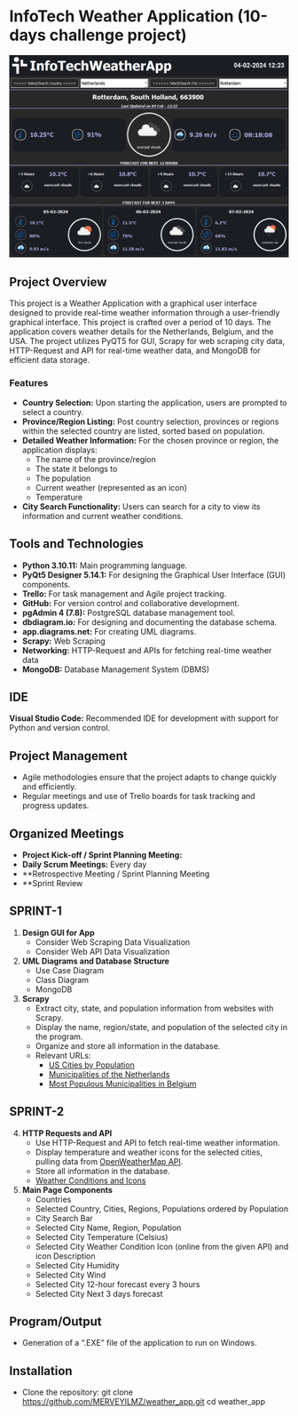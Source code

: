 
# InfoTech Weather Application (10-days challenge project)
![InfoTechWeatherApp](images/InfoTechWeatherApp.png)

## Project Overview
This project is a Weather Application with a graphical user interface designed to provide real-time weather information through a user-friendly graphical interface. This project is crafted over a period of 10 days. The application covers weather details for the Netherlands, Belgium, and the USA. The project utilizes PyQT5 for GUI, Scrapy for web scraping city data, HTTP-Request and API for real-time weather data, and MongoDB for efficient data storage.

### Features
- **Country Selection:** Upon starting the application, users are prompted to select a country.
- **Province/Region Listing:** Post country selection, provinces or regions within the selected country are listed, sorted based on population.
- **Detailed Weather Information:** For the chosen province or region, the application displays:
  - The name of the province/region
  - The state it belongs to
  - The population
  - Current weather (represented as an icon)
  - Temperature
- **City Search Functionality:** Users can search for a city to view its information and current weather conditions.

## Tools and Technologies

- **Python 3.10.11:** Main programming language.
- **PyQt5 Designer 5.14.1:** For designing the Graphical User Interface (GUI) components.
- **Trello:** For task management and Agile project tracking.
- **GitHub:** For version control and collaborative development.
- **pgAdmin 4 (7.8):** PostgreSQL database management tool.
- **dbdiagram.io:** For designing and documenting the database schema.
- **app.diagrams.net:** For creating UML diagrams.
- **Scrapy:** Web Scraping
- **Networking:** HTTP-Request and APIs for fetching real-time weather data
- **MongoDB:** Database Management System (DBMS)

## IDE
**Visual Studio Code:** Recommended IDE for development with support for Python and version control.

## Project Management
- Agile methodologies ensure that the project adapts to change quickly and efficiently.
- Regular meetings and use of Trello boards for task tracking and progress updates.

## Organized Meetings 
- **Project Kick-off / Sprint Planning Meeting:** 
- **Daily Scrum Meetings:** Every day
- **Retrospective Meeting / Sprint Planning Meeting
- **Sprint Review

## SPRINT-1
1. **Design GUI for App**
   - Consider Web Scraping Data Visualization
   - Consider Web API Data Visualization
2. **UML Diagrams and Database Structure**
   - Use Case Diagram
   - Class Diagram
   - MongoDB
3. **Scrapy**
   - Extract city, state, and population information from websites with Scrapy.
   - Display the name, region/state, and population of the selected city in the program.
   - Organize and store all information in the database.
   - Relevant URLs:
     - [US Cities by Population](https://en.wikipedia.org/wiki/List_of_United_States_cities_by_population)
     - [Municipalities of the Netherlands](https://en.wikipedia.org/wiki/Municipalities_of_the_Netherlands)
     - [Most Populous Municipalities in Belgium](https://en.wikipedia.org/wiki/List_of_most_populous_municipalities_in_Belgium)

## SPRINT-2
4. **HTTP Requests and API**
   - Use HTTP-Request and API to fetch real-time weather information.
   - Display temperature and weather icons for the selected cities, pulling data from [OpenWeatherMap API](https://openweathermap.org/api).
   - Store all information in the database.
   - [Weather Conditions and Icons](https://openweathermap.org/weather-conditions)
5. **Main Page Components**
   - Countries
   - Selected Country, Cities, Regions, Populations ordered by Population
   - City Search Bar
   - Selected City Name, Region, Population
   - Selected City Temperature (Celsius)
   - Selected City Weather Condition Icon (online from the given API) and icon Description
   - Selected City Humidity
   - Selected City Wind
   - Selected City 12-hour forecast every 3 hours
   - Selected City Next 3 days forecast

## Program/Output
- Generation of a “.EXE” file of the application to run on Windows.

## Installation
- Clone the repository:
git clone https://github.com/MERVEYILMZ/weather_app.git
cd weather_app
